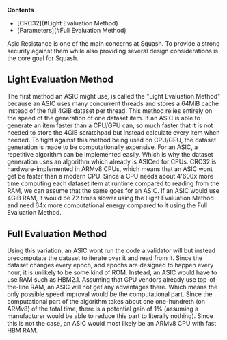 **Contents**

- [CRC32](#Light Evaluation Method)
- [Parameters](#Full Evaluation Method)

Asic Resistance is one of the main concerns at Squash. To provide a strong security against them while also providing several design considerations is the core goal for Squash.

## Light Evaluation Method
The first method an ASIC might use, is called the "Light Evaluation Method" because an ASIC uses many concurrent threads and stores a 64MiB cache instead of the full 4GiB dataset per thread. This method relies entirely on the speed of the generation of one dataset item. If an ASIC is able to generate an item faster than a CPU/GPU can, so much faster that it is not needed to store the 4GiB scratchpad but instead calculate every item when needed. To fight against this method being used on CPU/GPU, the dataset generation is made to be computationally expensive. For an ASIC, a repetitive algorithm can be implemented easily. Which is why the dataset generation uses an algorithm which already is ASICed for CPUs. CRC32 is hardware-implemented in ARMv8 CPUs, which means that an ASIC wont get be faster than a modern CPU. Since a CPU needs about 4'600x more time computing each dataset item at runtime compared to reading from the RAM, we can assume that the same goes for an ASIC. If an ASIC would use 4GiB RAM, it would be 72 times slower using the Light Evaluation Method and need 64x more computational energy compared to it using the Full Evaluation Method.

## Full Evaluation Method
Using this variation, an ASIC wont run the code a validator will but instead precomputate the dataset to iterate over it and read from it. Since the dataset changes every epoch, and epochs are designed to happen every hour, it is unlikely to be some kind of ROM. Instead, an ASIC would have to use RAM such as HBM2.1. Assuming that GPU vendors already use top-of-the-line RAM, an ASIC will not get any advantages there. Which means the only possible speed improval would be the computational part. Since the computational part of the algorithm takes about one one-hundreth (on ARMv8) of the total time, there is a potential gain of 1% (assuming a manufacturer would be able to reduce this part to literally nothing). Since this is not the case, an ASIC would most likely be an ARMv8 CPU with fast HBM RAM.

